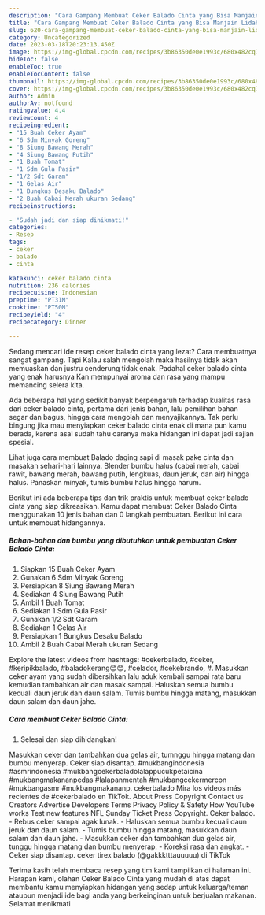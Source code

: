 ```yaml
---
description: "Cara Gampang Membuat Ceker Balado Cinta yang Bisa Manjain Lidah"
title: "Cara Gampang Membuat Ceker Balado Cinta yang Bisa Manjain Lidah"
slug: 620-cara-gampang-membuat-ceker-balado-cinta-yang-bisa-manjain-lidah
category: Uncategorized
date: 2023-03-18T20:23:13.450Z
image: https://img-global.cpcdn.com/recipes/3b86350de0e1993c/680x482cq70/ceker-balado-cinta-foto-resep-utama.jpg
hideToc: false
enableToc: true
enableTocContent: false
thumbnail: https://img-global.cpcdn.com/recipes/3b86350de0e1993c/680x482cq70/ceker-balado-cinta-foto-resep-utama.jpg
cover: https://img-global.cpcdn.com/recipes/3b86350de0e1993c/680x482cq70/ceker-balado-cinta-foto-resep-utama.jpg
author: Admin
authorAv: notfound
ratingvalue: 4.4
reviewcount: 4
recipeingredient:
- "15 Buah Ceker Ayam"
- "6 Sdm Minyak Goreng"
- "8 Siung Bawang Merah"
- "4 Siung Bawang Putih"
- "1 Buah Tomat"
- "1 Sdm Gula Pasir"
- "1/2 Sdt Garam"
- "1 Gelas Air"
- "1 Bungkus Desaku Balado"
- "2 Buah Cabai Merah ukuran Sedang"
recipeinstructions:

- "Sudah jadi dan siap dinikmati!"
categories:
- Resep
tags:
- ceker
- balado
- cinta

katakunci: ceker balado cinta 
nutrition: 236 calories
recipecuisine: Indonesian
preptime: "PT31M"
cooktime: "PT50M"
recipeyield: "4"
recipecategory: Dinner

---
```



Sedang mencari ide resep ceker balado cinta yang lezat? Cara membuatnya sangat gampang. Tapi Kalau salah mengolah maka hasilnya tidak akan memuaskan dan justru cenderung tidak enak. Padahal ceker balado cinta yang enak harusnya Kan mempunyai aroma dan rasa yang mampu memancing selera kita.


Ada beberapa hal yang sedikit banyak berpengaruh terhadap kualitas rasa dari ceker balado cinta, pertama dari jenis bahan, lalu pemilihan bahan segar dan bagus, hingga cara mengolah dan menyajikannya. Tak perlu bingung jika mau menyiapkan ceker balado cinta enak di mana pun kamu berada, karena asal sudah tahu caranya maka hidangan ini dapat jadi sajian spesial.

Lihat juga cara membuat Balado daging sapi di masak pake cinta dan masakan sehari-hari lainnya. Blender bumbu halus (cabai merah, cabai rawit, bawang merah, bawang putih, lengkuas, daun jeruk, dan air) hingga halus. Panaskan minyak, tumis bumbu halus hingga harum.


Berikut ini ada beberapa tips dan trik praktis untuk membuat ceker balado cinta yang siap dikreasikan. Kamu dapat membuat Ceker Balado Cinta menggunakan 10 jenis bahan dan 0 langkah pembuatan. Berikut ini cara untuk membuat hidangannya.

<!--inarticleads1-->

##### Bahan-bahan dan bumbu yang dibutuhkan untuk pembuatan Ceker Balado Cinta:

1. Siapkan 15 Buah Ceker Ayam
1. Gunakan 6 Sdm Minyak Goreng
1. Persiapkan 8 Siung Bawang Merah
1. Sediakan 4 Siung Bawang Putih
1. Ambil 1 Buah Tomat
1. Sediakan 1 Sdm Gula Pasir
1. Gunakan 1/2 Sdt Garam
1. Sediakan 1 Gelas Air
1. Persiapkan 1 Bungkus Desaku Balado
1. Ambil 2 Buah Cabai Merah ukuran Sedang


Explore the latest videos from hashtags: #cekerbalado, #ceker, #keripikbalado, #baladokerang😊😊, #celador, #cekebrando, #. Masukkan ceker ayam yang sudah dibersihkan lalu aduk kembali sampai rata baru kemudian tambahkan air dan masak sampai. Haluskan semua bumbu kecuali daun jeruk dan daun salam. Tumis bumbu hingga matang, masukkan daun salam dan daun jahe. 

<!--inarticleads2-->

##### Cara membuat Ceker Balado Cinta:


1. Selesai dan siap dihidangkan!

Masukkan ceker dan tambahkan dua gelas air, tumnggu hingga matang dan bumbu menyerap. Ceker siap disantap. #mukbangindonesia #asmrindonesia #mukbangcekerbaladolalappucukpetaicina #mukbangmakananpedas #lalapanmentah #mukbangcekermercon #mukbangasmr #mukbangmakananp. cekerbalado Mira los videos más recientes de #cekerbalado en TikTok. About Press Copyright Contact us Creators Advertise Developers Terms Privacy Policy &amp; Safety How YouTube works Test new features NFL Sunday Ticket Press Copyright. Ceker balado. - Rebus ceker sampai agak lunak. - Haluskan semua bumbu kecuali daun jeruk dan daun salam. - Tumis bumbu hingga matang, masukkan daun salam dan daun jahe. - Masukkan ceker dan tambahkan dua gelas air, tunggu hingga matang dan bumbu menyerap. - Koreksi rasa dan angkat. - Ceker siap disantap. ceker tirex balado (@gakkktttauuuuu) di TikTok 

Terima kasih telah membaca resep yang tim kami tampilkan di halaman ini. Harapan kami, olahan Ceker Balado Cinta yang mudah di atas dapat membantu kamu menyiapkan hidangan yang sedap untuk keluarga/teman ataupun menjadi ide bagi anda yang berkeinginan untuk berjualan makanan. Selamat menikmati
